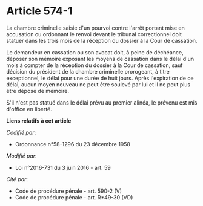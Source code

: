# Article 574-1

La chambre criminelle saisie d'un pourvoi contre l'arrêt portant mise en accusation ou ordonnant le renvoi devant le tribunal
correctionnel  doit statuer dans les trois mois de la réception du dossier à la Cour de cassation. 

Le demandeur en cassation ou son avocat doit, à peine de déchéance, déposer son mémoire exposant les moyens de cassation dans
le délai d'un mois à compter de la réception du dossier à la Cour de cassation, sauf décision du président de la chambre
criminelle prorogeant, à titre exceptionnel, le délai pour une durée de huit jours. Après l'expiration de ce délai, aucun
moyen nouveau ne peut être soulevé par lui et il ne peut plus être déposé de mémoire. 

S'il n'est pas statué dans le délai prévu au premier alinéa, le prévenu est mis d'office en liberté.

**Liens relatifs à cet article**

_Codifié par_:

  - Ordonnance n°58-1296 du 23 décembre 1958

_Modifié par_:

  - Loi n°2016-731 du 3 juin 2016 - art. 59

_Cité par_:

  - Code de procédure pénale - art. 590-2 (V)
  - Code de procédure pénale - art. R*49-30 (VD)
